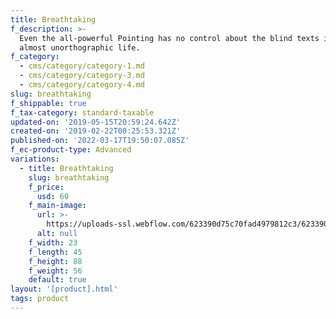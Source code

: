```yaml
---
title: Breathtaking
f_description: >-
  Even the all-powerful Pointing has no control about the blind texts it is an
  almost unorthographic life.
f_category:
  - cms/category/category-1.md
  - cms/category/category-3.md
  - cms/category/category-4.md
slug: breathtaking
f_shippable: true
f_tax-category: standard-taxable
updated-on: '2019-05-15T20:59:24.642Z'
created-on: '2019-02-22T00:25:53.321Z'
published-on: '2022-03-17T19:50:07.085Z'
f_ec-product-type: Advanced
variations:
  - title: Breathtaking
    slug: breathtaking
    f_price:
      usd: 60
    f_main-image:
      url: >-
        https://uploads-ssl.webflow.com/623390d75c70fad4979812c3/623390d75c70fa7cc3981340_store-item-2.jpg
      alt: null
    f_width: 23
    f_length: 45
    f_height: 88
    f_weight: 56
    default: true
layout: '[product].html'
tags: product
---
```



